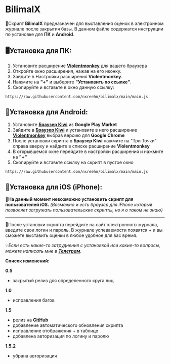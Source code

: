 # BilimalX

💼Скрипт **BilimalX** предназначен для выставления оценок в электронном журнале после закрытия базы. В данном файле содержатся инструкции по установке для **ПК** и **Android**.

## 🖥️Установка для ПК:

1. Установите расширение [**Violentmonkey**](https://violentmonkey.github.io) для вашего браузера
2. Откройте окно расширения, нажав на его иконку.
3. Зайдите в Настройки расширения **Violentmonkey**.
4. Нажмите на **"+"** и выберите **"Установить по ссылке"**.
5. Скопируйте и вставьте в окно данную ссылку:
```
https://raw.githubusercontent.com/nxreehn/bilimalx/main/main.js
```

## 📱Установка для Android:

1. Установите [**Браузер Kiwi**](https://play.google.com/store/apps/details?id=com.kiwibrowser.browser) из **Google Play Market**
2. Зайдите в [**Браузер Kiwi**](https://play.google.com/store/apps/details?id=com.kiwibrowser.browser) и установите в него расширение [**Violentmonkey**](https://violentmonkey.github.io) выбрав версию для **Google Chrome**
3. После установки скрипта в **Браузер Kiwi** нажмите на "Три Точки" справа вверху и найдите в списке расширение **Violentmonkey**
4. В открывшемся окне перейдите в настройки расширения и нажмите на **"+"**
5. Скопируйте и вставьте ссылку на скрипт в пустое окно
```
https://raw.githubusercontent.com/nxreehn/bilimalx/main/main.js
```

## 📱Установка для iOS (iPhone):
📌**На данный момент невозможно установить скрипт для пользователей iOS.**
*(Возможно и есть браузер для iPhone который позволяет загружать пользовательские скрипты, но я о таком не знаю)*

---
🔐После установки скрипта перейдите на сайт электронного журнала, введите свои логин и пароль.
В журнале успеваемости появятся + и вы сможете выставить оценки в любое удобное для вас время.

💡*Если есть какие-то затруднения с установкой или какие-то вопросы, можете написать мне в [**Телеграм**](https://t.me/noreehn).* 
 
**Список изменений:**

**0.5** 
- закрытый релиз для определенного круга лиц

**1.0** 
- исправления багов

**1.5** 
- релиз на **GitHub**
- добавление автоматического обновления скрипта
- исправление отображения + в таблице
- добавлена авторизация по логину и паролю

**1.5.2**
- убрана авторизация

